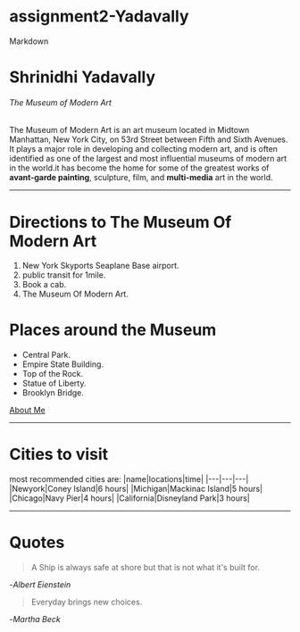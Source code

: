 # assignment2-Yadavally
Markdown

# Shrinidhi Yadavally
###### The Museum of Modern Art

The Museum of Modern Art is an art museum located in Midtown Manhattan, New York City, on 53rd Street between Fifth and Sixth Avenues. It plays a major role in developing and collecting modern art, and is often identified as one of the largest and most influential museums of modern art in the world.it has become the home for some of the greatest works of **avant-garde painting**, sculpture, film, and **multi-media** art in the world.

***
# Directions to The Museum Of Modern Art
1. New York Skyports Seaplane Base airport.
2. public transit for 1mile.
3. Book a cab. 
4. The Museum Of Modern Art.

# Places around the Museum
* Central Park.
* Empire State Building.
* Top of the Rock.
* Statue of Liberty.
* Brooklyn Bridge.



[About Me](./AboutMe.md)

*** 
# Cities to visit
most recommended cities are:
|name|locations|time|
|---|---|---|
|Newyork|Coney Island|6 hours|
|Michigan|Mackinac Island|5 hours|
|Chicago|Navy Pier|4 hours|
|California|Disneyland Park|3 hours|

***
# Quotes
> A Ship is always safe at shore but that is not what it's built for. 

-*Albert Eienstein*

>Everyday brings new choices.

-*Martha Beck*


